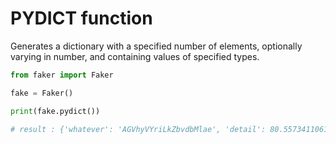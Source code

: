 # **PYDICT** function

Generates a dictionary with a specified number of elements, optionally varying in number, and containing values of specified types.

```py
from faker import Faker

fake = Faker()

print(fake.pydict())

# result : {'whatever': 'AGVhyVYriLkZbvdbMlae', 'detail': 80.5573411061162, 'set': 4050, 'none': 'https://www.hall.com/list/exploreindex.php', 'security': 2633, 'over': 'danny79@example.com', 'along': 'kUMfHfbhuIDsDNnPeEAm', 'mouth': 'tbVRjbAmGJRIYfHdSunc', 'everything': 'kCAAcizFMjhrziHxhViz', 'drug': 'http://long-todd.com/blog/wp-contentsearch.html', 'choice': 1263}
```
